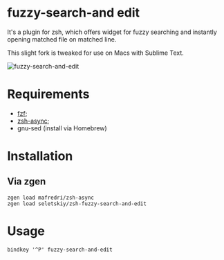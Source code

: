 # fuzzy-search-and edit

It's a plugin for zsh, which offers widget for fuzzy searching and instantly
opening matched file on matched line.

This slight fork is tweaked for use on Macs with Sublime Text.

![fuzzy-search-and-edit](https://cloud.githubusercontent.com/assets/674812/16119705/79da30a2-33fe-11e6-9827-416c961a8b5f.gif)

# Requirements

* [fzf](https://github.com/junegunn/fzf);
* [zsh-async](https://github.com/junegunn/fzf);
* gnu-sed (install via Homebrew)

# Installation

## Via zgen

```fzf
zgen load mafredri/zsh-async
zgen load seletskiy/zsh-fuzzy-search-and-edit
```

# Usage

```fzf
bindkey '^P' fuzzy-search-and-edit
```
